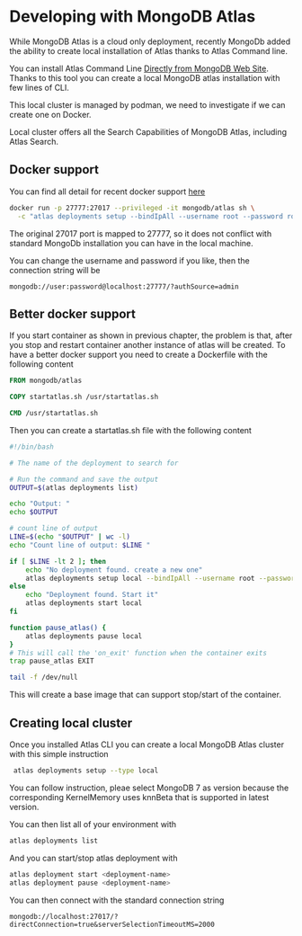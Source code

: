# Developing with MongoDB Atlas

While MongoDB Atlas is a cloud only deployment, recently MongoDb added the ability to create local installation of Atlas thanks to Atlas Command line.

You can install Atlas Command Line [Directly from MongoDB Web Site](https://www.mongodb.com/docs/atlas/cli/stable/install-atlas-cli/). Thanks to this tool you can create a local MongoDB atlas installation with few lines of CLI.

This local cluster is managed by podman, we need to investigate if we can create one on Docker.

Local cluster offers all the Search Capabilities of MongoDB Atlas, including Atlas Search.

## Docker support

You can find all detail for recent docker support [here](https://www.mongodb.com/docs/atlas/cli/stable/atlas-cli-deploy-docker/)

```bash
docker run -p 27777:27017 --privileged -it mongodb/atlas sh \
  -c "atlas deployments setup --bindIpAll --username root --password root --type local --force && tail -f /dev/null"
```

The original 27017 port is mapped to 27777, so it does not conflict with standard MongoDb installation you can have in the local machine.

You can change the username and password if you like, then the connection string will be

```
mongodb://user:password@localhost:27777/?authSource=admin
```

## Better docker support

If you start container as shown in previous chapter, the problem is that, after you stop and restart container another instance of atlas will be created. To have a better docker support you need to create a Dockerfile with the following content

```Dockerfile
FROM mongodb/atlas

COPY startatlas.sh /usr/startatlas.sh 

CMD /usr/startatlas.sh 
```

Then you can create a startatlas.sh file with the following content

```bash
#!/bin/bash

# The name of the deployment to search for

# Run the command and save the output
OUTPUT=$(atlas deployments list)

echo "Output: "
echo $OUTPUT

# count line of output
LINE=$(echo "$OUTPUT" | wc -l)
echo "Count line of output: $LINE "

if [ $LINE -lt 2 ]; then
    echo "No deployment found. create a new one"
    atlas deployments setup local --bindIpAll --username root --password root --type local --force
else
    echo "Deployment found. Start it"
    atlas deployments start local
fi

function pause_atlas() {
    atlas deployments pause local
}
# This will call the 'on_exit' function when the container exits
trap pause_atlas EXIT

tail -f /dev/null
```

This will create a base image that can support stop/start of the container.

## Creating local cluster

Once you installed Atlas CLI you can create a local MongoDB Atlas cluster with this simple instruction

```bash
 atlas deployments setup --type local
```

You can follow instruction, pleae select MongoDB 7 as version because the corresponding KernelMemory uses knnBeta that is supported in latest version.

You can then list all of your environment with

```bash
atlas deployments list
```

And you can start/stop atlas deployment with 

```bash
atlas deployment start <deployment-name>
atlas deployment pause <deployment-name>
```

You can then connect with the standard connection string

```
mongodb://localhost:27017/?directConnection=true&serverSelectionTimeoutMS=2000
```
